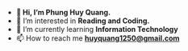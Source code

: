 - **👋 Hi, I’m Phung Huy Quang.**
- 👀 I’m interested in **Reading and Coding.**
- 🌱 I’m currently learning **Information Technology**
- 📫 How to reach me **huyquang1250@gmail.com**

<!---
Pu2203/Pu2203 is a ✨ special ✨ repository because its `README.md` (this file) appears on your GitHub profile.
You can click the Preview link to take a look at your changes.
--->
